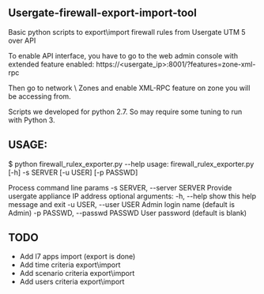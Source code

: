 ## Usergate-firewall-export-import-tool
Basic python scripts to export\import firewall rules from Usergate UTM 5 over API

To enable API interface, you have to go to the web admin console with extended feature enabled:
https://<usergate_ip>:8001/?features=zone-xml-rpc

Then go to network \ Zones and enable XML-RPC feature on zone you will be accessing from.

Scripts we developed for python 2.7. So may require some tuning to run with Python 3.


## USAGE:
$ python firewall_rulex_exporter.py --help
usage: firewall_rulex_exporter.py [-h] -s SERVER [-u USER] [-p PASSWD]

Process command line params
  -s SERVER, --server SERVER
                        Provide usergate appliance IP address
optional arguments:
  -h, --help            show this help message and exit
  -u USER, --user USER  Admin login name (default is Admin)
  -p PASSWD, --passwd PASSWD
                        User password (default is blank)

## TODO 
- Add l7 apps import (export is done)
- Add time criteria export\import
- Add scenario criteria export\import
- Add users criteria export\import


